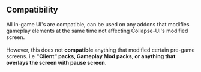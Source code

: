 ## Compatibility
All in-game UI's are compatible, can be used on any addons that modifies gameplay elements at the same time not affecting Collapse-UI's modified screen.
<br><br>
However, this does not **compatible** anything that modified certain pre-game screens. i.e **"Client" packs, Gameplay Mod packs, or anything that overlays the screen with pause screen.**